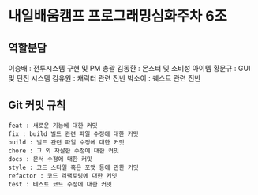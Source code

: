 # 내일배움캠프 프로그래밍심화주차 6조

## 역할분담

이승배 : 전투시스템 구현 및 PM 총괄
김동환 : 몬스터 및 소비성 아이템
황문규 : GUI 및 던전 시스템
김유원 : 캐릭터 관련 전반
박소이 : 퀘스트 관련 전반


## Git 커밋 규칙
```
feat : 새로운 기능에 대한 커밋
fix : build 빌드 관련 파일 수정에 대한 커밋
build : 빌드 관련 파일 수정에 대한 커밋
chore : 그 외 자잘한 수정에 대한 커밋
docs : 문서 수정에 대한 커밋
style : 코드 스타일 혹은 포맷 등에 관한 커밋
refactor : 코드 리팩토링에 대한 커밋
test : 테스트 코드 수정에 대한 커밋
```
